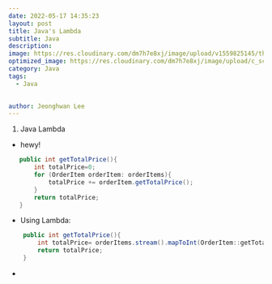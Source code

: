 ```yaml
---
date: 2022-05-17 14:35:23
layout: post
title: Java's Lambda
subtitle: Java
description: 
image: https://res.cloudinary.com/dm7h7e8xj/image/upload/v1559825145/theme16_o0seet.jpg
optimized_image: https://res.cloudinary.com/dm7h7e8xj/image/upload/c_scale,w_380/v1559825145/theme16_o0seet.jpg
category: Java
tags:
  - Java

  
author: Jeonghwan Lee
---
```


1. Java Lambda
 * hewy!
 ```java
    public int getTotalPrice(){
        int totalPrice=0;
        for (OrderItem orderItem: orderItems){
            totalPrice += orderItem.getTotalPrice();
        }
        return totalPrice;
    }
 ```

  * Using Lambda:
```java
    public int getTotalPrice(){
        int totalPrice= orderItems.stream().mapToInt(OrderItem::getTotalPrice).sum();
        return totalPrice;
    }
```

* 



